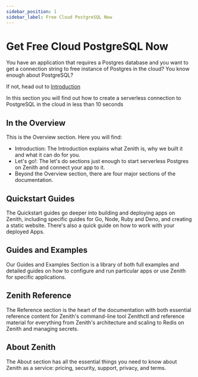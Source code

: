 ```yaml
---
sidebar_position: 1
sidebar_label: Free Cloud PostgreSQL Now
---
```

# Get Free Cloud PostgreSQL Now

You have an application that requires a Postgres database and you want to get a connection string to free instance of Postgres in the cloud? You know enough about PostgreSQL?

If not, head out to [Introduction](/)

In this section you will find out how to create a serverless connection to PostgreSQL in the cloud in less than 10 seconds

In the Overview
---------------
This is the Overview section. Here you will find:

* Introduction: The Introduction explains what Zenith is, why we built it and what it can do for you.
* Let's go!: The let's do sections just enough to start serverless Postgres on Zenith and connect your app to it.
* Beyond the Overview section, there are four major sections of the documentation.

Quickstart Guides
-----------------
The Quickstart guides go deeper into building and deploying apps on Zenith, including specific guides for Go, Node, Ruby and Deno, and creating a static website. There's also a quick guide on how to work with your deployed Apps.

Guides and Examples
-------------------
Our Guides and Examples Section is a library of both full examples and detailed guides on how to configure and run particular apps or use Zenith for specific applications.

Zenith Reference
----------------
The Reference section is the heart of the documentation with both essential reference content for Zenith's command-line tool Zenithctl and reference material for everything from Zenith's architecture and scaling to Redis on Zenith and managing secrets.

About Zenith
------------
The About section has all the essential things you need to know about Zenith as a service: pricing, security, support, privacy, and terms.


